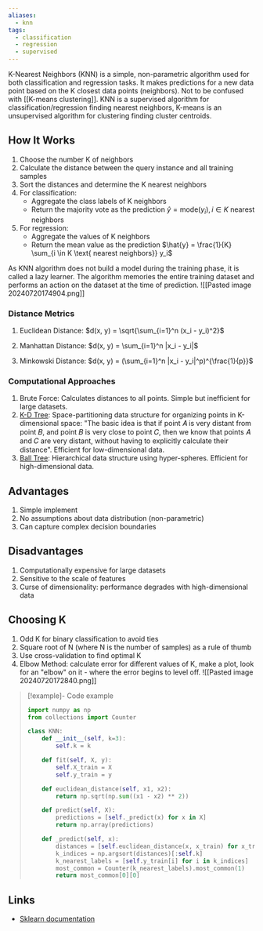 ```yaml
---
aliases:
  - knn
tags:
  - classification
  - regression
  - supervised
---
```

K-Nearest Neighbors (KNN) is a simple, non-parametric algorithm used for both classification and regression tasks. It makes predictions for a new data point based on the K closest data points (neighbors).
Not to be confused with [[K-means clustering]]. KNN is a supervised algorithm for classification/regression finding nearest neighbors, K-means is an unsupervised algorithm for clustering finding cluster centroids.

## How It Works

1. Choose the number K of neighbors
2. Calculate the distance between the query instance and all training samples
3. Sort the distances and determine the K nearest neighbors
4. For classification: 
   - Aggregate the class labels of K neighbors
   - Return the majority vote as the prediction $\hat{y} = \text{mode}(y_i), i \in K \text{ nearest neighbors}$
5. For regression:
   - Aggregate the values of K neighbors
   - Return the mean value as the prediction $\hat{y} = \frac{1}{K} \sum_{i \in K \text{ nearest neighbors}} y_i$

As KNN algorithm does not build a model during the training phase, it is called a lazy learner. The algorithm memories the entire training dataset and performs an action on the dataset at the time of prediction.
![[Pasted image 20240720174904.png]]
### Distance Metrics

1. Euclidean Distance:
   $d(x, y) = \sqrt{\sum_{i=1}^n (x_i - y_i)^2}$

2. Manhattan Distance:
   $d(x, y) = \sum_{i=1}^n |x_i - y_i|$

3. Minkowski Distance:
   $d(x, y) = (\sum_{i=1}^n |x_i - y_i|^p)^{\frac{1}{p}}$

### Computational Approaches
1. Brute Force: Calculates distances to all points. Simple but inefficient for large datasets.
2. [K-D Tree](https://scikit-learn.org/stable/modules/neighbors.html#k-d-tree): Space-partitioning data structure for organizing points in K-dimensional space: "The basic idea is that if point 𝐴 is very distant from point 𝐵, and point 𝐵 is very close to point 𝐶, then we know that points 𝐴 and 𝐶 are very distant, without having to explicitly calculate their distance". Efficient for low-dimensional data.
3. [Ball Tree](https://scikit-learn.org/stable/modules/neighbors.html#ball-tree): Hierarchical data structure using hyper-spheres. Efficient for high-dimensional data.

## Advantages

1. Simple implement
2. No assumptions about data distribution (non-parametric)
5. Can capture complex decision boundaries

## Disadvantages

1. Computationally expensive for large datasets
2. Sensitive to the scale of features
3. Curse of dimensionality: performance degrades with high-dimensional data

## Choosing K

1. Odd K for binary classification to avoid ties
2. Square root of N (where N is the number of samples) as a rule of thumb
3. Use cross-validation to find optimal K
4. Elbow Method: calculate error for different values of K, make a plot, look for an "elbow" on it - where the error begins to level off.
![[Pasted image 20240720172840.png]]

> [!example]- Code example
> ```python
> import numpy as np
> from collections import Counter
> 
> class KNN:
>     def __init__(self, k=3):
>         self.k = k
> 
>     def fit(self, X, y):
>         self.X_train = X
>         self.y_train = y
> 
>     def euclidean_distance(self, x1, x2):
>         return np.sqrt(np.sum((x1 - x2) ** 2))
> 
>     def predict(self, X):
>         predictions = [self._predict(x) for x in X]
>         return np.array(predictions)
> 
>     def _predict(self, x):
>         distances = [self.euclidean_distance(x, x_train) for x_train in self.X_train]
>         k_indices = np.argsort(distances)[:self.k]
>         k_nearest_labels = [self.y_train[i] for i in k_indices]
>         most_common = Counter(k_nearest_labels).most_common(1)
>         return most_common[0][0]

## Links
* [Sklearn documentation](https://scikit-learn.org/stable/modules/neighbors.html)
